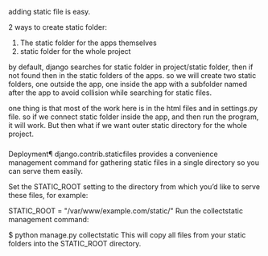 adding static file is easy.

2 ways to create static folder:

1. The static folder for the apps themselves
2. static folder for the whole project

by default, django searches for static folder in project/static folder, then if not found then in the static folders of
the apps. so we will create two static folders, one outside the app, one inside the app with a subfolder named after the app
to avoid collision while searching for static files.

one thing is that most of the work here is in the html files and in settings.py file. so if we connect static folder inside the app,
and then run the program, it will work. But then what if we want outer static directory for the whole project.

###
Deployment¶
django.contrib.staticfiles provides a convenience management command for gathering static files in a single directory so you can serve them easily.

Set the STATIC_ROOT setting to the directory from which you’d like to serve these files, for example:

STATIC_ROOT = "/var/www/example.com/static/"
Run the collectstatic management command:

$ python manage.py collectstatic
This will copy all files from your static folders into the STATIC_ROOT directory.